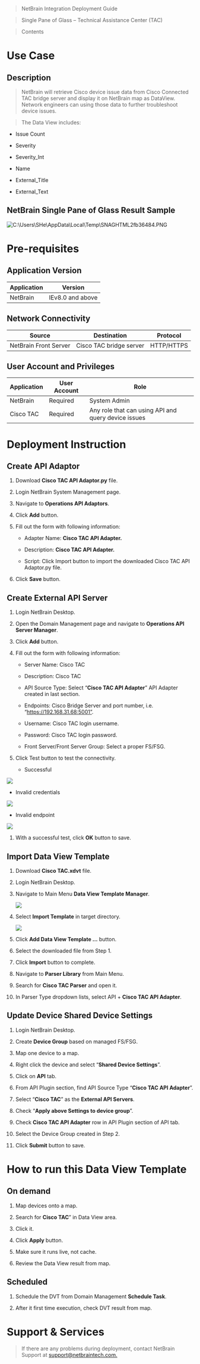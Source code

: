 >   NetBrain Integration Deployment Guide

>   Single Pane of Glass – Technical Assistance Center (TAC)

>   Contents

Use Case
========

Description
-----------

>   NetBrain will retrieve Cisco device issue data from Cisco Connected TAC
>   bridge server and display it on NetBrain map as DataView. Network engineers
>   can using those data to further troubleshoot device issues.

>   The Data View includes:

-   Issue Count

-   Severity

-   Severity_Int

-   Name

-   External_Title

-   External_Text

NetBrain Single Pane of Glass Result Sample
-------------------------------------------

![C:\\Users\\SHe\\AppData\\Local\\Temp\\SNAGHTML2fb36484.PNG](media/bdee35925115bb1e4030ac3a6b1ab505.png)

Pre-requisites
==============

Application Version
-------------------

| Application | Version          |
|-------------|------------------|
| NetBrain    | IEv8.0 and above |

Network Connectivity
--------------------

| Source                | Destination             | Protocol   |
|-----------------------|-------------------------|------------|
| NetBrain Front Server | Cisco TAC bridge server | HTTP/HTTPS |

User Account and Privileges
---------------------------

| Application | User Account | Role                                                |
|-------------|--------------|-----------------------------------------------------|
| NetBrain    | Required     | System Admin                                        |
| Cisco TAC   | Required     | Any role that can using API and query device issues |

Deployment Instruction
======================

Create API Adaptor
------------------

1.  Download **Cisco TAC API Adaptor.py** file.

2.  Login NetBrain System Management page.

3.  Navigate to **Operations API Adaptors**.

4.  Click **Add** button.

5.  Fill out the form with following information:

    -   Adapter Name: **Cisco TAC API Adapter.**

    -   Description: **Cisco TAC API Adapter.**

    -   Script: Click Import button to import the downloaded Cisco TAC API
        Adaptor.py file.

6.  Click **Save** button.

Create External API Server
--------------------------

1.  Login NetBrain Desktop.

2.  Open the Domain Management page and navigate to **Operations API Server
    Manager**.

3.  Click **Add** button.

4.  Fill out the form with following information:

    -   Server Name: Cisco TAC

    -   Description: Cisco TAC

    -   API Source Type: Select “**Cisco TAC API Adapter**” API Adapter created
        in last section.

    -   Endpoints: Cisco Bridge Server and port number, i.e.
        “https://192.168.31.68:5001”.

    -   Username: Cisco TAC login username.

    -   Password: Cisco TAC login password.

    -   Front Server/Front Server Group: Select a proper FS/FSG.

5.  Click Test button to test the connectivity.

    -   Successful

![](media/88c2fe7f8564ffb4df5d8303dfb1a574.png)

-   Invalid credentials

![](media/a69dd46ede84fef548f5f02bf186a534.png)

-   Invalid endpoint

![](media/6c43fef3ea4b4de786c71cc306ff662a.png)

1.  With a successful test, click **OK** button to save.

Import Data View Template
-------------------------

1.  Download **Cisco TAC.xdvt** file.

2.  Login NetBrain Desktop.

3.  Navigate to Main Menu **Data View Template Manager**.

    ![](media/8050414a672f0046e0916b4142448e7a.png)

4.  Select **Import Template** in target directory.

    ![](media/74255edeaf40d9c308f2cd1f2f8fc5f8.png)

5.  Click **Add Data View Template …** button.

6.  Select the downloaded file from Step 1.

7.  Click **Import** button to complete.

8.  Navigate to **Parser Library** from Main Menu.

9.  Search for **Cisco TAC Parser** and open it.

10. In Parser Type dropdown lists, select API + **Cisco TAC API Adapter**.

Update Device Shared Device Settings
------------------------------------

1.  Login NetBrain Desktop.

2.  Create **Device Group** based on managed FS/FSG.

3.  Map one device to a map.

4.  Right click the device and select “**Shared Device Settings**”.

5.  Click on **API** tab.

6.  From API Plugin section, find API Source Type “**Cisco TAC API Adapter**”.

7.  Select “**Cisco TAC**” as the **External API Servers**.

8.  Check “**Apply above Settings to device group**”.

9.  Check **Cisco TAC API Adapter** row in API Plugin section of API tab.

10. Select the Device Group created in Step 2.

11. Click **Submit** button to save.

How to run this Data View Template
==================================

On demand
---------

1.  Map devices onto a map.

2.  Search for **Cisco TAC**” in Data View area.

3.  Click it.

4.  Click **Apply** button.

5.  Make sure it runs live, not cache.

6.  Review the Data View result from map.

Scheduled
---------

1.  Schedule the DVT from Domain Management **Schedule Task**.

2.  After it first time execution, check DVT result from map.

Support & Services
==================

>   If there are any problems during deployment, contact NetBrain Support at
>   [support\@netbraintech.com.](mailto:support@netbraintech.com)
